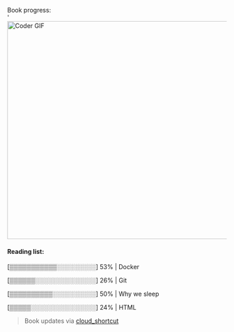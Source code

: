 Book progress: <br>'
  [<img src="https://media.giphy.com/media/3o6ozomjwcQJpdz5p6/giphy.gif" alt="Coder GIF" width="800" height="500">](https://www.youtube.com/watch?v=0a2lv4IwZFY)
  #### Reading list:
  
  [▒▒▒▒▒▒▒▒▒▒▒░░░░░░░░░] 53% | Docker
  
  [▒▒▒▒▒▒░░░░░░░░░░░░░░] 26% | Git
  
  [▒▒▒▒▒▒▒▒▒▒░░░░░░░░░░] 50% | Why we sleep
  
  [▒▒▒▒▒░░░░░░░░░░░░░░░] 24% | HTML
  > Book updates via [cloud_shortcut](https://github.com/saschazengler/progress_bar_shortcut)